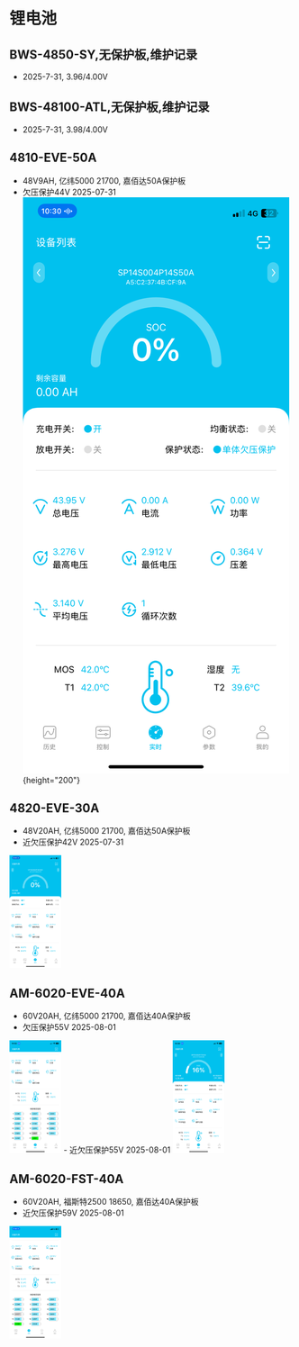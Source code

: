 # 锂电池
## BWS-4850-SY,无保护板,维护记录
- 2025-7-31, 3.96/4.00V
## BWS-48100-ATL,无保护板,维护记录
- 2025-7-31, 3.98/4.00V
## 4810-EVE-50A
- 48V9AH, 亿纬5000 21700, 嘉佰达50A保护板
- 欠压保护44V 2025-07-31
![欠压保护44V](./images/4810-EVE-50A-low-voltage-protection.PNG){height="200"} 
## 4820-EVE-30A
- 48V20AH, 亿纬5000 21700, 嘉佰达50A保护板
- 近欠压保护42V 2025-07-31
<img src="./images/4820-EVE-30A-under-voltage-protection.PNG" height="200"/>

## AM-6020-EVE-40A
- 60V20AH, 亿纬5000 21700, 嘉佰达40A保护板
- 欠压保护55V 2025-08-01
<img src="./images/AM-6020-EVE-40保护电压.PNG" height="200"/>
- 近欠压保护55V 2025-08-01
<img src="./images/AM-6020-EVE-40近保护电压.PNG" height="200"/>

## AM-6020-FST-40A
- 60V20AH, 福斯特2500 18650, 嘉佰达40A保护板
- 近欠压保护59V 2025-08-01
<img src="./images/AM-6020-FST-40近保护电压.PNG" height="200"/>